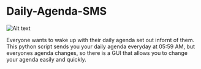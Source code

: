 # Daily-Agenda-SMS
![Alt text](C:/Users/Londo/Downloads/github_agenda_pfp.png?raw=true)


Everyone wants to wake up with their daily agenda set out infornt of them. This python script sends you your daily agenda everyday at 05:59 AM, but everyones agenda changes, so there is a GUI that allows you to change your agenda easily and quickly.
